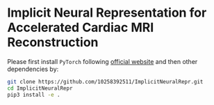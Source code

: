 # Implicit Neural Representation for Accelerated Cardiac MRI Reconstruction

Please first install `PyTorch` following [official website](https://pytorch.org/) and then other dependencies by:
```bash
git clone https://github.com/10258392511/ImplicitNeuralRepr.git
cd ImplicitNeuralRepr
pip3 install -e .
```
